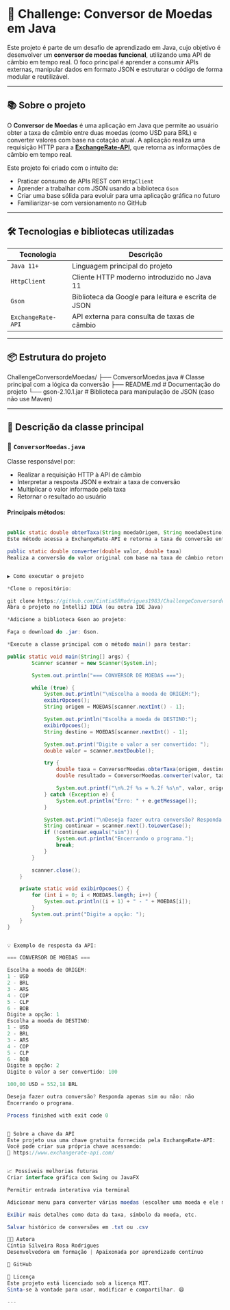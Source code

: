 # 💱 Challenge: Conversor de Moedas em Java

Este projeto é parte de um desafio de aprendizado em Java, cujo objetivo é desenvolver um **conversor de moedas funcional**, utilizando uma API de câmbio em tempo real. 
O foco principal é aprender a consumir APIs externas, manipular dados em formato JSON e estruturar o código de forma modular e reutilizável.

---

## 📚 Sobre o projeto

O **Conversor de Moedas** é uma aplicação em Java que permite ao usuário obter a taxa de câmbio entre duas moedas (como USD para BRL) e converter valores com base na cotação atual. 
A aplicação realiza uma requisição HTTP para a **[ExchangeRate-API](https://www.exchangerate-api.com/)**, que retorna as informações de câmbio em tempo real.  

Este projeto foi criado com o intuito de:

- Praticar consumo de APIs REST com `HttpClient`
- Aprender a trabalhar com JSON usando a biblioteca `Gson`
- Criar uma base sólida para evoluir para uma aplicação gráfica no futuro
- Familiarizar-se com versionamento no GitHub

---

## 🛠️ Tecnologias e bibliotecas utilizadas

| Tecnologia | Descrição |
|------------|-----------|
| `Java 11+` | Linguagem principal do projeto |
| `HttpClient` | Cliente HTTP moderno introduzido no Java 11 |
| `Gson` | Biblioteca da Google para leitura e escrita de JSON |
| `ExchangeRate-API` | API externa para consulta de taxas de câmbio |

---

## 📦 Estrutura do projeto

ChallengeConversordeMoedas/
├── ConversorMoedas.java # Classe principal com a lógica da conversão
├── README.md # Documentação do projeto
└── gson-2.10.1.jar # Biblioteca para manipulação de JSON (caso não use Maven)

---

## 📁 Descrição da classe principal

### 🧩 `ConversorMoedas.java`

Classe responsável por:

- Realizar a requisição HTTP à API de câmbio
- Interpretar a resposta JSON e extrair a taxa de conversão
- Multiplicar o valor informado pela taxa
- Retornar o resultado ao usuário

#### Principais métodos:

```java

public static double obterTaxa(String moedaOrigem, String moedaDestino)
Este método acessa a ExchangeRate-API e retorna a taxa de conversão entre as moedas informadas.

public static double converter(double valor, double taxa)
Realiza a conversão do valor original com base na taxa de câmbio retornada.


▶️ Como executar o projeto

*Clone o repositório:

git clone https://github.com/CintiaSRRodrigues1983/ChallengeConversordeMoedas.git
Abra o projeto no IntelliJ IDEA (ou outra IDE Java)

*Adicione a biblioteca Gson ao projeto:

Faça o download do .jar: Gson.

*Execute a classe principal com o método main() para testar:

public static void main(String[] args) {
        Scanner scanner = new Scanner(System.in);

        System.out.println("=== CONVERSOR DE MOEDAS ===");

        while (true) {
            System.out.println("\nEscolha a moeda de ORIGEM:");
            exibirOpcoes();
            String origem = MOEDAS[scanner.nextInt() - 1];

            System.out.println("Escolha a moeda de DESTINO:");
            exibirOpcoes();
            String destino = MOEDAS[scanner.nextInt() - 1];

            System.out.print("Digite o valor a ser convertido: ");
            double valor = scanner.nextDouble();

            try {
                double taxa = ConversorMoedas.obterTaxa(origem, destino);
                double resultado = ConversorMoedas.converter(valor, taxa);

                System.out.printf("\n%.2f %s = %.2f %s\n", valor, origem, resultado, destino);
            } catch (Exception e) {
                System.out.println("Erro: " + e.getMessage());
            }

            System.out.print("\nDeseja fazer outra conversão? Responda apenas sim ou não: ");
            String continuar = scanner.next().toLowerCase();
            if (!continuar.equals("sim")) {
                System.out.println("Encerrando o programa.");
                break;
            }
        }

        scanner.close();
    }

    private static void exibirOpcoes() {
        for (int i = 0; i < MOEDAS.length; i++) {
            System.out.println((i + 1) + " - " + MOEDAS[i]);
        }
        System.out.print("Digite a opção: ");
    }
}


💡 Exemplo de resposta da API:

=== CONVERSOR DE MOEDAS ===

Escolha a moeda de ORIGEM:
1 - USD
2 - BRL
3 - ARS
4 - COP
5 - CLP
6 - BOB
Digite a opção: 1
Escolha a moeda de DESTINO:
1 - USD
2 - BRL
3 - ARS
4 - COP
5 - CLP
6 - BOB
Digite a opção: 2
Digite o valor a ser convertido: 100

100,00 USD = 552,18 BRL

Deseja fazer outra conversão? Responda apenas sim ou não: não
Encerrando o programa.

Process finished with exit code 0


🔐 Sobre a chave da API
Este projeto usa uma chave gratuita fornecida pela ExchangeRate-API:
Você pode criar sua própria chave acessando:
🔗 https://www.exchangerate-api.com/


📈 Possíveis melhorias futuras
Criar interface gráfica com Swing ou JavaFX

Permitir entrada interativa via terminal

Adicionar menu para converter várias moedas (escolher uma moeda e ele me devolver a conversão de várias moedas ao mesmo tempo).

Exibir mais detalhes como data da taxa, símbolo da moeda, etc.

Salvar histórico de conversões em .txt ou .csv

👩‍💻 Autora
Cíntia Silveira Rosa Rodrigues
Desenvolvedora em formação | Apaixonada por aprendizado contínuo

🔗 GitHub

📄 Licença
Este projeto está licenciado sob a licença MIT.
Sinta-se à vontade para usar, modificar e compartilhar. 😄

---
